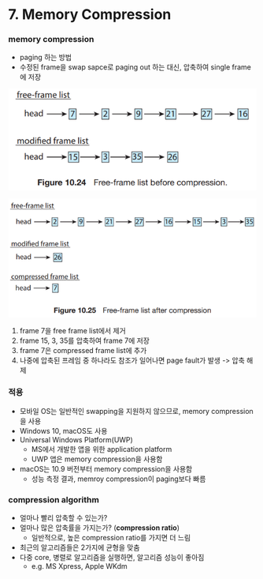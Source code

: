 # 7. Memory Compression

### memory compression

- paging 하는 방법
- 수정된 frame을 swap sapce로 paging out 하는 대신, 압축하여 single frame에 저장

![img.png](img.png)

![img_1.png](img_1.png)

1. frame 7을 free frame list에서 제거
2. frame 15, 3, 35를 압축하여 frame 7에 저장
3. frame 7은 compressed frame list에 추가
4. 나중에 압축된 프레임 중 하나라도 참조가 일어나면 page fault가 발생 -> 압축 해제

### 적용

- 모바일 OS는 일반적인 swapping을 지원하지 않으므로, memory compression을 사용
- Windows 10, macOS도 사용
- Universal Windows Platform(UWP)
    - MS에서 개발한 앱을 위한 application platform
    - UWP 앱은 memory compression을 사용함
- macOS는 10.9 버전부터 memory compression을 사용함
    - 성능 측정 결과, memroy compression이 paging보다 빠름

### compression algorithm

- 얼마나 빨리 압축할 수 있는가?
- 얼마나 많은 압축률을 가지는가? (**compression ratio**)
    - 일반적으로, 높은 compression ratio를 가지면 더 느림
- 최근의 알고리즘들은 2가지에 균형을 맞춤
- 다중 core, 병렬로 알고리즘을 실행하면, 알고리즘 성능이 좋아짐
    - e.g. MS Xpress, Apple WKdm
